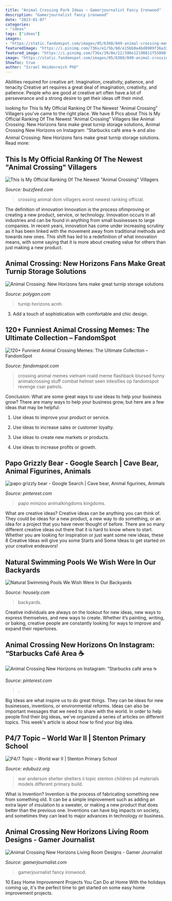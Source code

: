 ```yaml
---
title: "Animal Crossing Park Ideas ~ Gamerjournalist Fancy Ironwood"
description: "Gamerjournalist fancy ironwood"
date: "2023-01-07"
categories:
- "ideas"
tags: ["ideas"]
images:
- "https://static.fandomspot.com/images/05/6360/049-animal-crossing-meme.jpg"
featuredImage: "https://i.pinimg.com/736x/e1/5b/b0/e15bb0a4bd8989f36a338fe22a25dd33.jpg"
featured_image: "https://i.pinimg.com/736x/39/0e/12/390e12190811f55098f4e38d6962dacb.jpg"
image: "https://static.fandomspot.com/images/05/6360/049-animal-crossing-meme.jpg"
ShowToc: true
author: "Israel Heidenreich PhD"
---
```



Abilities required for creative art: Imagination, creativity, patience, and tenacity
Creative art requires a great deal of imagination, creativity, and patience. People who are good at creative art often have a lot of perseverance and a strong desire to get their ideas off their mind.

	

		
looking for This Is My Official Ranking Of The Newest &quot;Animal Crossing&quot; Villagers you've came to the right place. We have 8 Pics about This Is My Official Ranking Of The Newest &quot;Animal Crossing&quot; Villagers like Animal Crossing: New Horizons fans make great turnip storage solutions, Animal Crossing New Horizons on Instagram: “Starbucks café area ☕️ and also Animal Crossing: New Horizons fans make great turnip storage solutions. Read more:
		
    
## This Is My Official Ranking Of The Newest &quot;Animal Crossing&quot; Villagers

<img loading=lazy src="https://img.buzzfeed.com/buzzfeed-static/static/2020-08/7/22/asset/c0c2c7b757fd/sub-buzz-2246-1596837727-31.jpg" onerror="this.onerror=null;this.src='https://tse2.mm.bing.net/th?id=OIP.FhJaHNiBJYCRyJqbbIZhIgHaEK&amp;pid=15.1';" alt="This Is My Official Ranking Of The Newest &quot;Animal Crossing&quot; Villagers">

_Source: buzzfeed.com_

>crossing animal dom villagers worst newest ranking official. 

	

The definition of innovation
Innovation is the process ofimproving or creating a new product, service, or technology. Innovation occurs in all industries and can be found in anything from small businesses to large companies. In recent years, innovation has come under increasing scrutiny as it has been linked with the movement away from traditional methods and towards new ones. This shift has led to a redefinition of what innovation means, with some saying that it is more about creating value for others than just making a new product.

    
## Animal Crossing: New Horizons Fans Make Great Turnip Storage Solutions

<img loading=lazy src="https://cdn.vox-cdn.com/thumbor/p-NeGzClQWCn6RyVtvuWW2-Q7xc=/0x71:1800x1013/fit-in/1200x630/cdn.vox-cdn.com/uploads/chorus_asset/file/19873727/turnip.jpg" onerror="this.onerror=null;this.src='https://tse1.mm.bing.net/th?id=OIP.7fzDzLtfB1yNC8iRhsfauwHaD4&amp;pid=15.1';" alt="Animal Crossing: New Horizons fans make great turnip storage solutions">

_Source: polygon.com_

>turnip horizons acnh. 

	

3. Add a touch of sophistication with comfortable and chic design.

    
## 120+ Funniest Animal Crossing Memes: The Ultimate Collection – FandomSpot

<img loading=lazy src="https://static.fandomspot.com/images/05/6360/049-animal-crossing-meme.jpg" onerror="this.onerror=null;this.src='https://tse3.mm.bing.net/th?id=OIP.2FRUcVEp4dvUKFgzk1RSbQHaMh&amp;pid=15.1';" alt="120+ Funniest Animal Crossing Memes: The Ultimate Collection – FandomSpot">

_Source: fandomspot.com_

>crossing animal memes vietnam roald meme flashback blursed funny animalcrossing stuff combat helmet seen intesifies op fandomspot revenge csar patrols. 

	

Conclusion: What are some great ways to use ideas to help your business grow?
There are many ways to help your business grow, but here are a few ideas that may be helpful:
1. Use ideas to improve your product or service.

2. Use ideas to increase sales or customer loyalty.

3. Use ideas to create new markets or products.

4. Use ideas to increase profits or growth.

    
## Papo Grizzly Bear - Google Search | Cave Bear, Animal Figurines, Animals

<img loading=lazy src="https://i.pinimg.com/736x/e1/5b/b0/e15bb0a4bd8989f36a338fe22a25dd33.jpg" onerror="this.onerror=null;this.src='https://tse4.mm.bing.net/th?id=OIP.jYV26PJYNJrK6WBk6TQTMwHaHL&amp;pid=15.1';" alt="papo grizzly bear - Google Search | Cave bear, Animal figurines, Animals">

_Source: pinterest.com_

>papo minizoo animalkingdoms kingdoms. 

	

What are creative ideas?
Creative ideas can be anything you can think of. They could be ideas for a new product, a new way to do something, or an idea for a project that you have never thought of before. There are so many different creative ideas out there that it is hard to know where to start. Whether you are looking for inspiration or just want some new ideas, these 8 Creative Ideas will give you some Starts and Some Ideas to get started on your creative endeavors!

    
## Natural Swimming Pools We Wish Were In Our Backyards

<img loading=lazy src="https://a5j0u479x2t4e35gducjhz15-wpengine.netdna-ssl.com/wp-content/uploads/2015/03/Natural_Swimming_Pools_6.jpg" onerror="this.onerror=null;this.src='https://tse3.mm.bing.net/th?id=OIP.JvkRlT1q8TSXwjR3Yw_PXAHaJ4&amp;pid=15.1';" alt="Natural Swimming Pools We Wish Were In Our Backyards">

_Source: housely.com_

>backyards. 

	

Creative individuals are always on the lookout for new ideas, new ways to express themselves, and new ways to create. Whether it’s painting, writing, or baking, creative people are constantly looking for ways to improve and expand their repertoires.

    
## Animal Crossing New Horizons On Instagram: “Starbucks Café Area ☕️

<img loading=lazy src="https://i.pinimg.com/736x/39/0e/12/390e12190811f55098f4e38d6962dacb.jpg" onerror="this.onerror=null;this.src='https://tse3.mm.bing.net/th?id=OIP.gacFtNa92MqpfNGQ-nUWCgHaEK&amp;pid=15.1';" alt="Animal Crossing New Horizons on Instagram: “Starbucks café area ☕️">

_Source: pinterest.com_

>. 

	

Big Ideas are what inspire us to do great things. They can be ideas for new businesses, inventions, or environmental reforms. Ideas can also be important messages that we need to share with the world. In order to help people find their big ideas, we've organized a series of articles on different topics. This week's article is about how to find your big idea.

    
## P4/7 Topic – World War II | Stenton Primary School

<img loading=lazy src="https://www.edubuzz.org/stenton/files/2011/11/I-can-build-an-Anderson-Shelter-using-different-materials-11.jpg" onerror="this.onerror=null;this.src='https://tse3.mm.bing.net/th?id=OIP.IjIDQtmQuxd6G-6ZVLs0bwHaJ4&amp;pid=15.1';" alt="P4/7 Topic – World war II | Stenton Primary School">

_Source: edubuzz.org_

>war anderson shelter shelters ii topic stenton children p4 materials models different primary build. 

	

What is Invention?
Invention is the process of fabricating something new from something old. It can be a simple improvement such as adding an extra layer of insulation to a sweater, or making a new product that does better than the previous one. Inventions can have big impacts on society, and sometimes they can lead to major advances in technology or business.

    
## Animal Crossing New Horizons Living Room Designs - Gamer Journalist

<img loading=lazy src="https://cdn.gamerjournalist.com/primary/2020/05/Animal-Crossing-New-Horizons-Living-Room-Designs-6-1.jpg" onerror="this.onerror=null;this.src='https://tse4.mm.bing.net/th?id=OIP.6H6qtdXv6cG7bXg_eneaZAHaEK&amp;pid=15.1';" alt="Animal Crossing New Horizons Living Room Designs - Gamer Journalist">

_Source: gamerjournalist.com_

>gamerjournalist fancy ironwood. 

	

10 Easy Home Improvement Projects You Can Do at Home
With the holidays coming up, it's the perfect time to get started on some easy home improvement projects.

